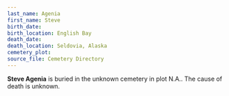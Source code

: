 ```yaml
---
last_name: Agenia
first_name: Steve
birth_date:
birth_location: English Bay
death_date:
death_location: Seldovia, Alaska
cemetery_plot:
source_file: Cemetery Directory
---
```

**Steve   Agenia** is buried in the unknown cemetery in plot N.A..  The cause of death is unknown.




